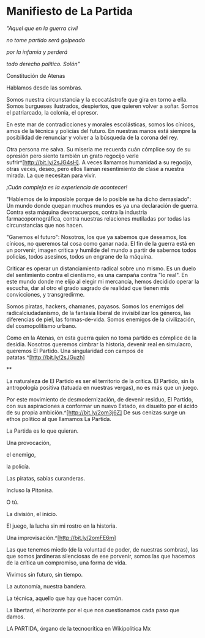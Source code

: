 # Manifiesto de La Partida

*"Aquel que en la guerra civil*

*no tome partido será golpeado*

*por la infamia y perderá*

*todo derecho político. Solón"*

Constitución de Atenas

Hablamos desde las sombras.

Somos nuestra circunstancia y la ecocatástrofe que gira en torno a ella.
Somos burgueses ilustrados, despiertos, que quieren volver a soñar.
Somos el patriarcado, la colonia, el opresor.

En este mar de contradicciones y morales escolásticas, somos los
cínicos, amos de la técnica y policías del futuro. En nuestras manos
está siempre la posibilidad de renunciar y volver a la búsqueda de la
corona del rey.

Otra persona me salva. Su miseria me recuerda cuán cómplice soy de su
opresión pero siento también un grato regocijo verle sufrir^[http://bit.ly/2sJG4sH]. A veces
llamamos humanidad a su regocijo, otras veces, deseo, pero ellos llaman
resentimiento de clase a nuestra mirada. La que necesitan para vivir.

*¡Cuán compleja es la experiencia de acontecer!*

"Hablemos de lo imposible porque de lo posible se ha dicho demasiado":
Un mundo donde quepan muchos mundos es ya una declaración de guerra.
Contra esta máquina devoracuerpos, contra la industria
farmacopornográfica, contra nuestras relaciones mutiladas por todas las
circunstancias que nos hacen.

"Ganemos el futuro": Nosotros, los que ya sabemos que deseamos, los
cínicos, no queremos tal cosa como ganar nada. El fin de la guerra está
en un porvenir, imagen crítica y humilde del mundo a partir de sabernos
todos policías, todos asesinos, todos un engrane de la máquina.

Criticar es operar un distanciamiento radical sobre uno mismo. Es un
duelo del sentimiento contra el cientismo, es una campaña contra "lo
real". En este mundo donde me elijo al elegir mi mercancía, hemos
decidido operar la escucha, dar al otro el grado sagrado de realidad que
tienen mis convicciones, y transgredirme.

Somos piratas, hackers, chamanes, payasos. Somos los enemigos del
radicalciudadanismo, de la fantasía liberal de invisibilizar los
géneros, las diferencias de piel, las formas-de-vida. Somos enemigos de
la civilización, del cosmopolitismo urbano.

Como en la Atenas, en esta guerra quien no toma partido es cómplice de
la desidia. Nosotros queremos cimbrar la historia, devenir real en
simulacro, queremos El Partido. Una singularidad con campos de
patatas.^[http://bit.ly/2sJGuzh]

\*\*

La naturaleza de El Partido es ser el territorio de la crítica. El
Partido, sin la antropología positiva (tatuada en nuestras vergas), no
es más que un juego.

Por este movimiento de desmodernización, de devenir residuo, El Partido,
con sus aspiraciones a conformar un nuevo Estado, es disuelto por el
ácido de su propia ambición.^[http://bit.ly/2om3j6Z] De sus cenizas surge un ethos político
al que llamamos La Partida.

La Partida es lo que quieran.

Una provocación,

el enemigo,

la policía.

Las piratas, sabias curanderas.

Incluso la Pitonisa.

O tú.

La división, el inicio.

El juego, la lucha sin mi rostro en la historia.

Una improvisación.^[http://bit.ly/2omFE6m]

Las que tenemos miedo (de la voluntad de poder, de nuestras sombras),
las que somos jardineras silenciosas de ese porvenir, somos las que
hacemos de la crítica un compromiso, una forma de vida.

Vivimos sin futuro, sin tiempo.

La autonomía, nuestra bandera.

La técnica, aquello que hay que hacer común.

La libertad, el horizonte por el que nos cuestionamos cada paso que
damos.

LA PARTIDA, órgano de la tecnocrítica en Wikipolítica Mx
